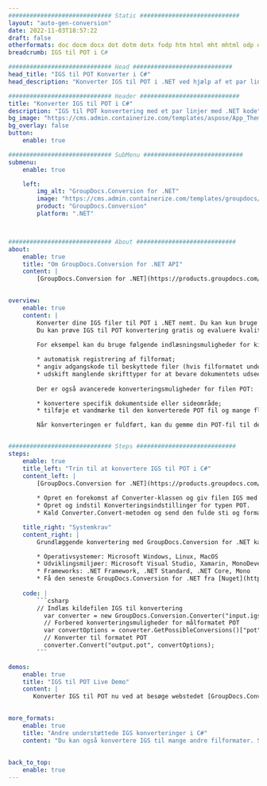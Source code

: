 ```yaml
---
############################# Static ############################
layout: "auto-gen-conversion"
date: 2022-11-03T18:57:22
draft: false
otherformats: doc docm docx dot dotm dotx fodp htm html mht mhtml odp odt otp pot potm potx pps ppsm ppsx ppt pptm pptx rtf
breadcrumb: IGS til POT i C#

############################# Head ############################
head_title: "IGS til POT Konverter i C#"
head_description: "Konverter IGS til POT i .NET ved hjælp af et par linjer kode. Brug GroupDocs Document Conversion API til at konvertere over 160 filformater."

############################# Header ############################
title: "Konverter IGS til POT i C#"
description: "IGS til POT konvertering med et par linjer med .NET kode"
bg_image: "https://cms.admin.containerize.com/templates/aspose/App_Themes/V3/images/bg/header1.png"
bg_overlay: false
button:
    enable: true

############################# SubMenu ############################
submenu:
    enable: true

    left:
        img_alt: "GroupDocs.Conversion for .NET"
        image: "https://cms.admin.containerize.com/templates/groupdocs/images/product-logos/90x90-noborder/groupdocs-conversion-net.png"
        product: "GroupDocs.Conversion"
        platform: ".NET"



############################# About ############################
about:
    enable: true
    title: "Om GroupDocs.Conversion for .NET API"
    content: |
        [GroupDocs.Conversion for .NET](https://products.groupdocs.com/conversion/net/) kan bruges til at konvertere Microsoft Word, Excel, PowerPoint, PDF, Visio og andre formater. GroupDocs.Conversion er en selvstændig API, der er velegnet til back-end og interne systemer, hvor høj ydeevne er påkrævet. Det afhænger ikke af nogen software som Microsoft eller Open Office.
    

overview:
    enable: true
    content: |
        Konverter dine IGS filer til POT i .NET nemt. Du kan kun bruge et par C# kodelinjer i enhver platform efter eget valg, såsom - Windows, Linux, macOS.
        Du kan prøve IGS til POT konvertering gratis og evaluere kvaliteten af ​​konverteringsresultaterne. Sammen med simple filkonverteringsscenarier kan du prøve mere avancerede muligheder for at indlæse kilden IGS fil og for at gemme output POT resultat. 
        
        For eksempel kan du bruge følgende indlæsningsmuligheder for kilden IGS:

        * automatisk registrering af filformat;
        * angiv adgangskode til beskyttede filer (hvis filformatet understøtter det);
        * udskift manglende skrifttyper for at bevare dokumentets udseende.
        
        Der er også avancerede konverteringsmuligheder for filen POT:

        * konvertere specifik dokumentside eller sideområde;
        * tilføje et vandmærke til den konverterede POT fil og mange flere.

        Når konverteringen er fuldført, kan du gemme din POT-fil til den lokale filsti eller ethvert tredjepartslager som FTP, Amazon S3, Google Drive, Dropbox osv. Bemærk venligst - for at konvertere IGS til {{ TO}} er der ikke behov for yderligere software installeret - som MS Office, Open Office, Adobe Acrobat Reader osv.


############################# Steps ############################
steps:
    enable: true
    title_left: "Trin til at konvertere IGS til POT i C#"
    content_left: |
        [GroupDocs.Conversion for .NET](https://products.groupdocs.com/conversion/net/) gør det nemt for udviklere at konvertere en IGS fil til POT med et par linjer kode.
        
        * Opret en forekomst af Converter-klassen og giv filen IGS med den fulde sti
        * Opret og indstil Konverteringsindstillinger for typen POT.
        * Kald Converter.Convert-metoden og send den fulde sti og format (POT) som en parameter

    title_right: "Systemkrav"
    content_right: |
        Grundlæggende konvertering med GroupDocs.Conversion for .NET kan udføres med nogle få enkle trin. Vores API'er understøttes på alle større platforme og operativsystemer. Før du udfører koden nedenfor, skal du sørge for, at du har følgende forudsætninger installeret på dit system.

        * Operativsystemer: Microsoft Windows, Linux, MacOS
        * Udviklingsmiljøer: Microsoft Visual Studio, Xamarin, MonoDevelop
        * Frameworks: .NET Framework, .NET Standard, .NET Core, Mono
        * Få den seneste GroupDocs.Conversion for .NET fra [Nuget](https://www.nuget.org/packages/groupdocs.conversion)
         
    code: |
        ```csharp    
        // Indlæs kildefilen IGS til konvertering
          var converter = new GroupDocs.Conversion.Converter("input.igs");
          // Forbered konverteringsmuligheder for målformatet POT
          var convertOptions = converter.GetPossibleConversions()["pot"].ConvertOptions;
          // Konverter til formatet POT
          converter.Convert("output.pot", convertOptions);
        ```

demos:
    enable: true
    title: "IGS til POT Live Demo"
    content: |
       Konverter IGS til POT nu ved at besøge webstedet [GroupDocs.Conversion App](https://products.groupdocs.app/conversion/family). Online demo har følgende fordele
          

more_formats:
    enable: true
    title: "Andre understøttede IGS konverteringer i C#"
    content: "Du kan også konvertere IGS til mange andre filformater. Se venligst listen nedenfor."
       
       
back_to_top:
    enable: true
---
```

